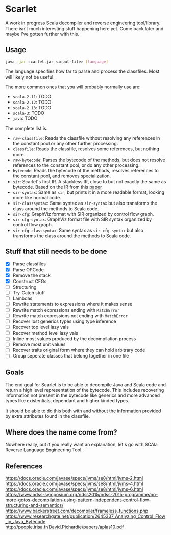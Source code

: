 # Scarlet
A work in progress Scala decompiler and reverse engineering tool/library. 
There isn't much interesting stuff happening here yet. Come back later and maybe I've gotten further with this.

## Usage
```bash
java -jar scarlet.jar <input-file> [language]
```

The language specifies how far to parse and process the classfiles. 
Most will likely not be useful. 

The more common ones that you will probably normally use are:
* `scala-2.11`: TODO
* `scala-2.12`: TODO
* `scala-2.13`: TODO
* `scala-3`: TODO
* `java`: TODO

The complete list is.
* `raw-classfile`: 
  Reads the classfile without resolving any references in the 
  constant pool or any other further processing.
* `classfile`: 
  Reads the classfile, resolves some references, but nothing more.
* `raw-bytecode`: 
  Parses the bytecode of the methods, but does not resolve references to the 
  constant pool, or do any other processing.
* `bytecode`: 
  Reads the bytecode of the methods, resolves references to the constant pool, 
  and removes specialization.
* `sir`: 
  Scarlet's first IR. A stackless IR, close to but not exactly the same 
  as bytecode. Based on the IR from this 
  [paper](http://people.irisa.fr/David.Pichardie/papers/aplas10.pdf)
* `sir-syntax`: 
  Same as `sir`, but prints it in a more readable format, looking more 
  like normal code.
* `sir-classsyntax`: 
  Same syntax as `sir-syntax` but also transforms the class around the 
  methods to Scala code.
* `sir-cfg`: 
  GraphViz format with SIR organized by control flow graph.
* `sir-cfg-syntax`: 
  GraphViz format file with SIR syntax organized by control flow graph.
* `sir-cfg-classsyntax`: 
  Same syntax as `sir-cfg-syntax` but also transforms the class around the 
  methods to Scala code.

## Stuff that still needs to be done
* [x] Parse classfiles
* [x] Parse OPCode
* [x] Remove the stack
* [x] Construct CFGs
* [ ] Structuring
* [ ] Try-Catch stuff
* [ ] Lambdas
* [ ] Rewrite statements to expressions where it makes sense
* [ ] Rewrite match expressions ending with `MatchError`
* [ ] Rewrite match expressions not ending with `MatchError`
* [ ] Recover lost generics types using type inference
* [ ] Recover top level lazy vals
* [ ] Recover method level lazy vals
* [ ] Inline most values produced by the decompilation process
* [ ] Remove most unit values
* [ ] Recover traits original form where they can hold arbitrary code
* [ ] Group seperate classes that belong together in one file

## Goals
The end goal for Scarlet is to be able to decompile Java and Scala code and 
return a high level representation of the bytecode. This includes recovering 
information not present in the bytecode like generics and more advanced types 
like existentials, dependant and higher kinded types.

It should be able to do this both with and without the information provided by 
extra attributes found in the classfile.

## Where does the name come from?
Nowhere really, but if you really want an explanation, let's go with 
SCAla Reverse Language Engineering Tool.

## References
https://docs.oracle.com/javase/specs/jvms/se8/html/jvms-2.html  
https://docs.oracle.com/javase/specs/jvms/se8/html/jvms-4.html  
https://docs.oracle.com/javase/specs/jvms/se8/html/jvms-6.html  
https://www.ndss-symposium.org/ndss2015/ndss-2015-programme/no-more-gotos-decompilation-using-pattern-independent-control-flow-structuring-and-semantics/  
https://www.backerstreet.com/decompiler/frameless_functions.php  
https://www.researchgate.net/publication/2645337_Analyzing_Control_Flow_in_Java_Bytecode  
http://people.irisa.fr/David.Pichardie/papers/aplas10.pdf  
